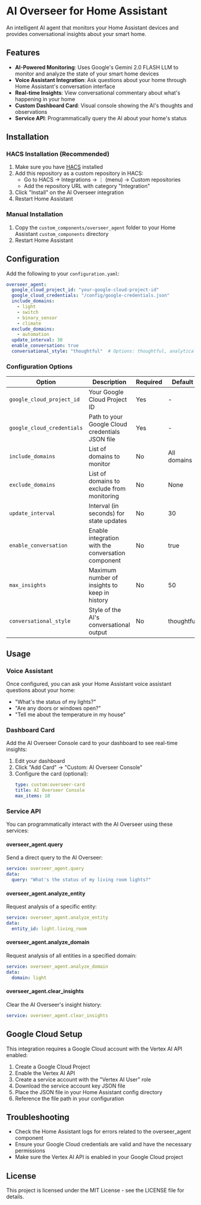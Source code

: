 # AI Overseer for Home Assistant

An intelligent AI agent that monitors your Home Assistant devices and provides conversational insights about your smart home.

## Features

- **AI-Powered Monitoring**: Uses Google's Gemini 2.0 FLASH LLM to monitor and analyze the state of your smart home devices
- **Voice Assistant Integration**: Ask questions about your home through Home Assistant's conversation interface
- **Real-time Insights**: View conversational commentary about what's happening in your home
- **Custom Dashboard Card**: Visual console showing the AI's thoughts and observations
- **Service API**: Programmatically query the AI about your home's status

## Installation

### HACS Installation (Recommended)

1. Make sure you have [HACS](https://hacs.xyz/) installed
2. Add this repository as a custom repository in HACS:
   - Go to HACS → Integrations → ⋮ (menu) → Custom repositories
   - Add the repository URL with category "Integration"
3. Click "Install" on the AI Overseer integration
4. Restart Home Assistant

### Manual Installation

1. Copy the `custom_components/overseer_agent` folder to your Home Assistant `custom_components` directory
2. Restart Home Assistant

## Configuration

Add the following to your `configuration.yaml`:

```yaml
overseer_agent:
  google_cloud_project_id: "your-google-cloud-project-id"
  google_cloud_credentials: "/config/google-credentials.json"
  include_domains:
    - light
    - switch
    - binary_sensor
    - climate
  exclude_domains:
    - automation
  update_interval: 30
  enable_conversation: true
  conversational_style: "thoughtful"  # Options: thoughtful, analytical, friendly, concise
```

### Configuration Options

| Option | Description | Required | Default |
|--------|-------------|----------|---------|
| `google_cloud_project_id` | Your Google Cloud Project ID | Yes | - |
| `google_cloud_credentials` | Path to your Google Cloud credentials JSON file | Yes | - |
| `include_domains` | List of domains to monitor | No | All domains |
| `exclude_domains` | List of domains to exclude from monitoring | No | None |
| `update_interval` | Interval (in seconds) for state updates | No | 30 |
| `enable_conversation` | Enable integration with the conversation component | No | true |
| `max_insights` | Maximum number of insights to keep in history | No | 50 |
| `conversational_style` | Style of the AI's conversational output | No | thoughtful |

## Usage

### Voice Assistant

Once configured, you can ask your Home Assistant voice assistant questions about your home:

- "What's the status of my lights?"
- "Are any doors or windows open?"
- "Tell me about the temperature in my house"

### Dashboard Card

Add the AI Overseer Console card to your dashboard to see real-time insights:

1. Edit your dashboard
2. Click "Add Card" → "Custom: AI Overseer Console"
3. Configure the card (optional):
   ```yaml
   type: custom:overseer-card
   title: AI Overseer Console
   max_items: 10
   ```

### Service API

You can programmatically interact with the AI Overseer using these services:

#### overseer_agent.query

Send a direct query to the AI Overseer:

```yaml
service: overseer_agent.query
data:
  query: "What's the status of my living room lights?"
```

#### overseer_agent.analyze_entity

Request analysis of a specific entity:

```yaml
service: overseer_agent.analyze_entity
data:
  entity_id: light.living_room
```

#### overseer_agent.analyze_domain

Request analysis of all entities in a specified domain:

```yaml
service: overseer_agent.analyze_domain
data:
  domain: light
```

#### overseer_agent.clear_insights

Clear the AI Overseer's insight history:

```yaml
service: overseer_agent.clear_insights
```

## Google Cloud Setup

This integration requires a Google Cloud account with the Vertex AI API enabled:

1. Create a Google Cloud Project
2. Enable the Vertex AI API
3. Create a service account with the "Vertex AI User" role
4. Download the service account key JSON file
5. Place the JSON file in your Home Assistant config directory
6. Reference the file path in your configuration

## Troubleshooting

- Check the Home Assistant logs for errors related to the overseer_agent component
- Ensure your Google Cloud credentials are valid and have the necessary permissions
- Make sure the Vertex AI API is enabled in your Google Cloud project

## License

This project is licensed under the MIT License - see the LICENSE file for details.
